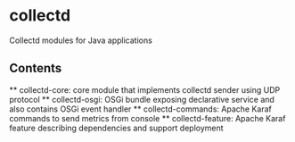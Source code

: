 # collectd
Collectd modules for Java applications

## Contents
** collectd-core: core module that implements collectd sender using UDP protocol
** collectd-osgi: OSGi bundle exposing declarative service and also contains OSGi event handler
** collectd-commands: Apache Karaf commands to send metrics from console
** collectd-feature: Apache Karaf feature describing dependencies and support deployment
